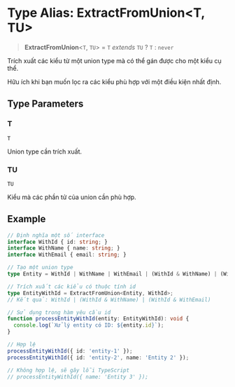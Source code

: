 # Type Alias: ExtractFromUnion\<T, TU\>

> **ExtractFromUnion**\<`T`, `TU`\> = `T` *extends* `TU` ? `T` : `never`

Trích xuất các kiểu từ một union type mà có thể gán được cho một kiểu cụ thể.

Hữu ích khi bạn muốn lọc ra các kiểu phù hợp với một điều kiện nhất định.

## Type Parameters

### T

`T`

Union type cần trích xuất.

### TU

`TU`

Kiểu mà các phần tử của union cần phù hợp.

## Example

```typescript
// Định nghĩa một số interface
interface WithId { id: string; }
interface WithName { name: string; }
interface WithEmail { email: string; }

// Tạo một union type
type Entity = WithId | WithName | WithEmail | (WithId & WithName) | (WithId & WithEmail);

// Trích xuất các kiểu có thuộc tính id
type EntityWithId = ExtractFromUnion<Entity, WithId>;
// Kết quả: WithId | (WithId & WithName) | (WithId & WithEmail)

// Sử dụng trong hàm yêu cầu id
function processEntityWithId(entity: EntityWithId): void {
  console.log(`Xử lý entity có ID: ${entity.id}`);
}

// Hợp lệ
processEntityWithId({ id: 'entity-1' });
processEntityWithId({ id: 'entity-2', name: 'Entity 2' });

// Không hợp lệ, sẽ gây lỗi TypeScript
// processEntityWithId({ name: 'Entity 3' });
```
